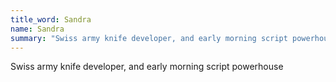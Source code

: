 ```yaml
---
title_word: Sandra
name: Sandra
summary: "Swiss army knife developer, and early morning script powerhouse"
---
```



Swiss army knife developer, and early morning script powerhouse